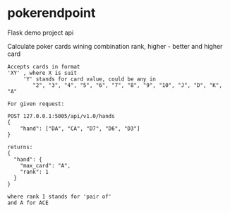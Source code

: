 # pokerendpoint
Flask demo project api



Calculate poker cards wining combination rank, higher - better and higher card

    Accepts cards in format
    'XY' , where X is suit
         'Y' stands for card value, could be any in
            "2", "3", "4", "5", "6", "7", "8", "9", "10", "J", "D", "K", "A"

    For given request:

    POST 127.0.0.1:5005/api/v1.0/hands
    {
        "hand": ["DA", "CA", "D7", "D6", "D3"]
    }

    returns:
    {
      "hand": {
        "max_card": "A",
        "rank": 1
      }
    }

    where rank 1 stands for 'pair of'
    and A for ACE
